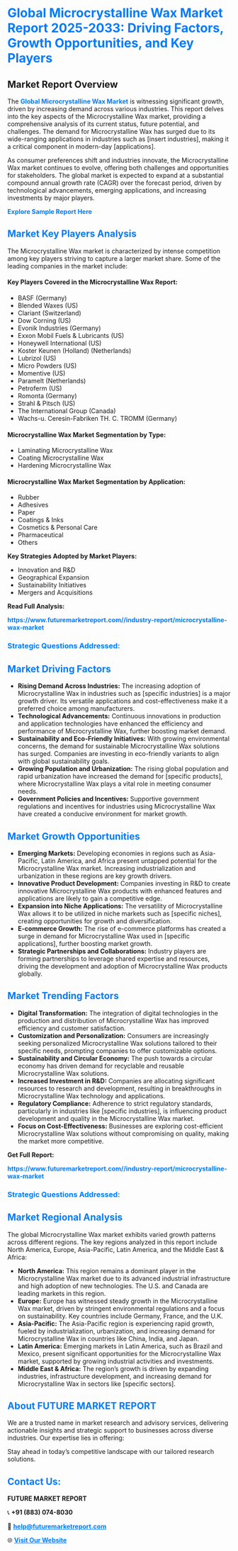 <h1 style="color: #007BFF;">Global Microcrystalline Wax Market Report 2025-2033: Driving Factors, Growth Opportunities, and Key Players</h1>

<section id="overview">
<h2>Market Report Overview</h2>
<p>The <a href="https://www.futuremarketreport.com//industry-report/microcrystalline-wax-market" style="color: #007BFF; text-decoration: none;"><strong>Global Microcrystalline Wax Market</strong></a> is witnessing significant growth, driven by increasing demand across various industries. This report delves into the key aspects of the Microcrystalline Wax market, providing a comprehensive analysis of its current status, future potential, and challenges. The demand for Microcrystalline Wax has surged due to its wide-ranging applications in industries such as [insert industries], making it a critical component in modern-day [applications].</p>
<p>As consumer preferences shift and industries innovate, the Microcrystalline Wax market continues to evolve, offering both challenges and opportunities for stakeholders. The global market is expected to expand at a substantial compound annual growth rate (CAGR) over the forecast period, driven by technological advancements, emerging applications, and increasing investments by major players.</p>
</section>

<section id="overview">
<p><a href="https://www.futuremarketreport.com//request-sample/reportId=88057" style="color: #007BFF; text-decoration: none;"><strong>Explore Sample Report Here</strong></a></p>
</section>

<section id="key-players">
<h2 style="color: #007BFF;">Market Key Players Analysis</h2>
<p>The Microcrystalline Wax market is characterized by intense competition among key players striving to capture a larger market share. Some of the leading companies in the market include:</p>
<h4>Key Players Covered in the Microcrystalline Wax Report:</h4>
<ul><li>BASF (Germany)</li><li>Blended Waxes (US)</li><li>Clariant (Switzerland)</li><li>Dow Corning (US)</li><li>Evonik Industries (Germany)</li><li>Exxon Mobil Fuels &amp; Lubricants (US)</li><li>Honeywell International (US)</li><li>Koster Keunen (Holland) (Netherlands)</li><li>Lubrizol (US)</li><li>Micro Powders (US)</li><li>Momentive (US)</li><li>Paramelt (Netherlands)</li><li>Petroferm (US)</li><li>Romonta (Germany)</li><li>Strahl &amp; Pitsch (US)</li><li>The International Group (Canada)</li><li>Wachs-u. Ceresin-Fabriken TH. C. TROMM (Germany)</li></ul>
<h4>Microcrystalline Wax Market Segmentation by Type:</h4>
<ul><li>Laminating Microcrystalline Wax</li><li>Coating Microcrystalline Wax</li><li>Hardening Microcrystalline Wax</li></ul>

<h4>Microcrystalline Wax Market Segmentation by Application:</h4>
<ul><li>Rubber</li><li>Adhesives</li><li>Paper</li><li>Coatings &amp; Inks</li><li>Cosmetics &amp; Personal Care</li><li>Pharmaceutical</li><li>Others</li></ul>
<p><strong>Key Strategies Adopted by Market Players:</strong></p>
<ul>
<li>Innovation and R&D</li>
<li>Geographical Expansion</li>
<li>Sustainability Initiatives</li>
<li>Mergers and Acquisitions</li>
</ul>
</section>

<section>
<p><strong>Read Full Analysis: </strong></p><a href="https://www.futuremarketreport.com//industry-report/microcrystalline-wax-market" style="color: #007BFF; text-decoration: none;"><strong>https://www.futuremarketreport.com//industry-report/microcrystalline-wax-market</strong></a>
<h3 style="color: #007BFF;">Strategic Questions Addressed:</h3>
</section>

<section id="driving-factors">
<h2 style="color: #007BFF;">Market Driving Factors</h2>
<ul>
<li><strong>Rising Demand Across Industries:</strong> The increasing adoption of Microcrystalline Wax in industries such as [specific industries] is a major growth driver. Its versatile applications and cost-effectiveness make it a preferred choice among manufacturers.</li>
<li><strong>Technological Advancements:</strong> Continuous innovations in production and application technologies have enhanced the efficiency and performance of Microcrystalline Wax, further boosting market demand.</li>
<li><strong>Sustainability and Eco-Friendly Initiatives:</strong> With growing environmental concerns, the demand for sustainable Microcrystalline Wax solutions has surged. Companies are investing in eco-friendly variants to align with global sustainability goals.</li>
<li><strong>Growing Population and Urbanization:</strong> The rising global population and rapid urbanization have increased the demand for [specific products], where Microcrystalline Wax plays a vital role in meeting consumer needs.</li>
<li><strong>Government Policies and Incentives:</strong> Supportive government regulations and incentives for industries using Microcrystalline Wax have created a conducive environment for market growth.</li>
</ul>
</section>

<section id="growth-opportunities">
<h2 style="color: #007BFF;">Market Growth Opportunities</h2>
<ul>
<li><strong>Emerging Markets:</strong> Developing economies in regions such as Asia-Pacific, Latin America, and Africa present untapped potential for the Microcrystalline Wax market. Increasing industrialization and urbanization in these regions are key growth drivers.</li>
<li><strong>Innovative Product Development:</strong> Companies investing in R&D to create innovative Microcrystalline Wax products with enhanced features and applications are likely to gain a competitive edge.</li>
<li><strong>Expansion into Niche Applications:</strong> The versatility of Microcrystalline Wax allows it to be utilized in niche markets such as [specific niches], creating opportunities for growth and diversification.</li>
<li><strong>E-commerce Growth:</strong> The rise of e-commerce platforms has created a surge in demand for Microcrystalline Wax used in [specific applications], further boosting market growth.</li>
<li><strong>Strategic Partnerships and Collaborations:</strong> Industry players are forming partnerships to leverage shared expertise and resources, driving the development and adoption of Microcrystalline Wax products globally.</li>
</ul>
</section>

<section id="trending-factors">
<h2 style="color: #007BFF;">Market Trending Factors</h2>
<ul>
<li><strong>Digital Transformation:</strong> The integration of digital technologies in the production and distribution of Microcrystalline Wax has improved efficiency and customer satisfaction.</li>
<li><strong>Customization and Personalization:</strong> Consumers are increasingly seeking personalized Microcrystalline Wax solutions tailored to their specific needs, prompting companies to offer customizable options.</li>
<li><strong>Sustainability and Circular Economy:</strong> The push towards a circular economy has driven demand for recyclable and reusable Microcrystalline Wax solutions.</li>
<li><strong>Increased Investment in R&D:</strong> Companies are allocating significant resources to research and development, resulting in breakthroughs in Microcrystalline Wax technology and applications.</li>
<li><strong>Regulatory Compliance:</strong> Adherence to strict regulatory standards, particularly in industries like [specific industries], is influencing product development and quality in the Microcrystalline Wax market.</li>
<li><strong>Focus on Cost-Effectiveness:</strong> Businesses are exploring cost-efficient Microcrystalline Wax solutions without compromising on quality, making the market more competitive.</li>
</ul>
</section>

<section>
<p><strong>Get Full Report: </strong></p><a href="https://www.futuremarketreport.com//industry-report/microcrystalline-wax-market" style="color: #007BFF; text-decoration: none;"><strong>https://www.futuremarketreport.com//industry-report/microcrystalline-wax-market</strong></a>
<h3 style="color: #007BFF;">Strategic Questions Addressed:</h3>
</section>


<section id="regional-analysis">
<h2 style="color: #007BFF;">Market Regional Analysis</h2>
<p>The global Microcrystalline Wax market exhibits varied growth patterns across different regions. The key regions analyzed in this report include North America, Europe, Asia-Pacific, Latin America, and the Middle East & Africa:</p>
<ul>
<li><strong>North America:</strong> This region remains a dominant player in the Microcrystalline Wax market due to its advanced industrial infrastructure and high adoption of new technologies. The U.S. and Canada are leading markets in this region.</li>
<li><strong>Europe:</strong> Europe has witnessed steady growth in the Microcrystalline Wax market, driven by stringent environmental regulations and a focus on sustainability. Key countries include Germany, France, and the U.K.</li>
<li><strong>Asia-Pacific:</strong> The Asia-Pacific region is experiencing rapid growth, fueled by industrialization, urbanization, and increasing demand for Microcrystalline Wax in countries like China, India, and Japan.</li>
<li><strong>Latin America:</strong> Emerging markets in Latin America, such as Brazil and Mexico, present significant opportunities for the Microcrystalline Wax market, supported by growing industrial activities and investments.</li>
<li><strong>Middle East & Africa:</strong> The region’s growth is driven by expanding industries, infrastructure development, and increasing demand for Microcrystalline Wax in sectors like [specific sectors].</li>
</ul>
</section>

<footer>
<h2 style="color: #007BFF;">About FUTURE MARKET REPORT</h2>
<p>We are a trusted name in market research and advisory services, delivering actionable insights and strategic support to businesses across diverse industries. Our expertise lies in offering:</p>

<p>Stay ahead in today’s competitive landscape with our tailored research solutions.</p>

<h2 style="color: #007BFF;">Contact Us:</h2>
<p><strong>FUTURE MARKET REPORT</strong></p>
<p>📞 <strong>+91 (883) 074-8030</strong></p>
<p>📧 <strong><a href="mailto:help@futuremarketreport.com" style="color: #007BFF;">help@futuremarketreport.com</a></strong></p>
<p>🌐 <strong><a href="https://www.futuremarketreport.com/" style="color: #007BFF;">Visit Our Website</a></strong></p>
</footer>